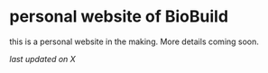 # personal website of BioBuild

this is a personal website in the making. More details coming soon.




*last updated on X*
